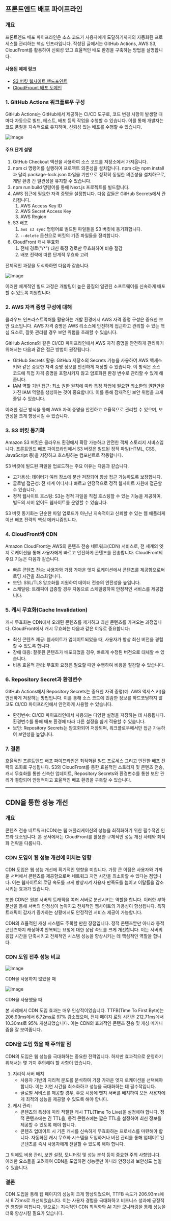 ## 프론트엔드 배포 파이프라인

### 개요

프론트엔드 배포 파이프라인은 소스 코드가 사용자에게 도달하기까지의 자동화된 프로세스를 관리하는 핵심 인프라입니다. 작성된 글에서는 GitHub Actions, AWS S3, CloudFront를 활용하여 신뢰성 있고 효율적인 배포 환경을 구축하는 방법을 설명합니다.

#### 사용된 예제 링크

- [S3 버킷 웹사이트 앤드포인트](http://hanghae-4th-chapter4-1.s3-website.us-east-2.amazonaws.com/)
- [CloudFrount 배포 도메인](http://d37y2isbeft2xm.cloudfront.net/)

### 1. GitHub Actions 워크플로우 구성

GitHub Actions는 GitHub에서 제공하는 CI/CD 도구로, 코드 변경 사항이 발생할 때마다 자동으로 빌드, 테스트, 배포 등의 작업을 수행할 수 있습니다. 이를 통해 개발자는 코드 품질을 지속적으로 유지하며, 신뢰성 있는 배포를 수행할 수 있습니다.

![Image](https://github.com/user-attachments/assets/dae0208a-484b-42e8-b432-3c94abb91279)

#### 주요 단계 설명

1. GitHub Checkout 액션을 사용하여 소스 코드를 저장소에서 가져옵니다.
2. npm ci 명령어를 실행하여 프로젝트 의존성을 설치합니다. npm ci는 npm install과 달리 package-lock.json 파일을 기반으로 정확히 동일한 의존성을 설치하므로, 개발 환경 간 일관성을 유지할 수 있습니다.
3. npm run build 명령어를 통해 Next.js 프로젝트를 빌드합니다.
4. AWS 접근에 필요한 자격 증명을 설정합니다. 다음 값들은 GitHub Secrets에서 관리됩니다.
    1. AWS Access Key ID
    2. AWS Secret Access Key
    3. AWS Region
5. S3 배포
    1. `aws s3 sync` 명령어로 빌드된 파일들을 S3 버킷에 동기화합니다.
    2. `--delete` 옵션으로 버킷의 기존 파일들을 정리합니다.
6. CloudFront 캐시 무효화
    1. 전체 경로("/*") 대신 특정 경로만 무효화하여 비용 절감
    2. 배포 전략에 따른 단계적 무효화 고려

전체적인 과정을 도식화하면 다음과 같습니다.

![Image](https://github.com/user-attachments/assets/c6385168-140e-47cb-be1d-3e398251c970)

이러한 체계적인 빌드 과정은 개발팀이 높은 품질의 일관된 소프트웨어를 신속하게 배포할 수 있도록 지원합니다.

### 2. AWS 자격 증명 구성에 대해

클라우드 인프라스트럭처를 활용하는 개발 환경에서 AWS 자격 증명 구성은 중요한 보안 요소입니다. AWS 자격 증명은 AWS 리소스에 안전하게 접근하고 관리할 수 있는 핵심 요소로, 잘못 관리될 경우 보안 위험을 초래할 수 있습니다.

GitHub Actions와 같은 CI/CD 파이프라인에서 AWS 자격 증명을 안전하게 관리하기 위해서는 다음과 같은 접근 방법이 권장됩니다.

- GitHub Secrets 활용: GitHub 저장소의 Secrets 기능을 사용하여 AWS 액세스 키와 같은 중요한 자격 증명 정보를 안전하게 저장할 수 있습니다. 이 방식은 소스 코드에 직접 자격 증명을 포함시키지 않고 암호화된 환경 변수로 관리할 수 있게 해줍니다.
- IAM 역할 기반 접근: 최소 권한 원칙에 따라 특정 작업에 필요한 최소한의 권한만을 가진 IAM 역할을 생성하는 것이 중요합니다. 이를 통해 잠재적인 보안 위험을 크게 줄일 수 있습니다.

이러한 접근 방식을 통해 AWS 자격 증명을 안전하고 효율적으로 관리할 수 있으며, 보안성을 크게 향상시킬 수 있습니다.

### 3. S3 버킷 동기화

Amazon S3 버킷은 클라우드 환경에서 확장 가능하고 안전한 객체 스토리지 서비스입니다. 프론트엔드 배포 파이프라인에서 S3 버킷은 빌드된 정적 파일(HTML, CSS, JavaScript 등)을 저장하고 호스팅하는 컴포넌트로 작동합니다.

S3 버킷에 빌드된 파일을 업로드하는 주요 이유는 다음과 같습니다.

- 고가용성: 데이터가 여러 장소에 분산 저장되어 항상 접근 가능하도록 보장합니다.
- 글로벌 접근성: 전 세계 어디서나 빠르고 안정적으로 정적 웹사이트 자원에 접근할 수 있습니다.
- 정적 웹사이트 호스팅: S3는 정적 파일을 직접 호스팅할 수 있는 기능을 제공하여, 별도의 서버 없이도 웹사이트를 운영할 수 있습니다.

S3 버킷 동기화는 단순한 파일 업로드가 아닌닌 지속적이고 신뢰할 수 있는 웹 애플리케이션 배포 전략의 핵심 메커니즘입니다.

### 4. CloudFront와 CDN

Amazon CloudFront는 AWS의 콘텐츠 전송 네트워크(CDN) 서비스로, 전 세계의 엣지 로케이션을 통해 사용자에게 빠르고 안전하게 콘텐츠를 전송합니다. CloudFront의 주요 기능은 다음과 같습니다.

- 빠른 콘텐츠 전송: 사용자와 가장 가까운 엣지 로케이션에서 콘텐츠를 제공함으로써 로딩 시간을 최소화합니다.
- 보안: SSL/TLS 암호화를 지원하여 데이터 전송의 안전성을 높입니다.
- 스케일링: 트래픽이 급증할 경우 자동으로 스케일링하여 안정적인 서비스를 제공합니다.

### 5. 캐시 무효화(Cache Invalidation)

캐시 무효화는 CDN에서 오래된 콘텐츠를 제거하고 최신 콘텐츠를 가져오는 과정입니다. CloudFront에서 캐시 무효화는 다음과 같은 이유로 중요합니다:

- 최신 콘텐츠 제공: 웹사이트가 업데이트되었을 때, 사용자가 항상 최신 버전을 경험할 수 있도록 합니다.
- 장애 대응: 잘못된 콘텐츠가 배포되었을 경우, 빠르게 수정된 버전으로 대체할 수 있습니다.
- 비용 효율적 관리: 무효화 요청은 필요할 때만 수행하여 비용을 절감할 수 있습니다.

### 6. Repository Secret과 환경변수

GitHub Actions에서 Repository Secrets는 중요한 자격 증명(예: AWS 액세스 키)을 안전하게 저장하는 방법입니다. 이를 통해 소스 코드에 민감한 정보를 하드코딩하지 않고도 CI/CD 파이프라인에서 안전하게 사용할 수 있습니다.

- 환경변수: CI/CD 파이프라인에서 사용되는 다양한 설정을 저장하는 데 사용됩니다. 환경변수를 통해 배포 환경에 따라 다른 설정을 쉽게 적용할 수 있습니다.
- 보안: Repository Secrets는 암호화되어 저장되며, 워크플로우에서만 접근 가능하여 보안성을 높입니다.

### 7. 결론

효율적인 프론트엔드 배포 파이프라인은 최적화된 빌드 프로세스 그리고 안전한 배포 전략의 조화로 구성됩니다. S3와 CloudFront를 통한 효율적인 스토리지 및 콘텐츠 전송, 캐시 무효화를 통한 신속한 업데이트, Repository Secrets와 환경변수를 통한 보안 관리가 결합되어 안정적이고 효율적인 배포 환경을 구축할 수 있습니다.

---

## CDN을 통한 성능 개선

### 개요

콘텐츠 전송 네트워크(CDN)는 웹 애플리케이션의 성능을 최적화하기 위한 필수적인 인프라 요소입니다. 본 문서에서는 CloudFront를 활용한 구체적인 성능 개선 사례와 최적화 전략을 다룹니다.

### CDN 도입이 웹 성능 개선에 미치는 영향

CDN 도입은 웹 성능 개선에 획기적인 영향을 미칩니다. 가장 큰 이점은 사용자와 가까운 서버에서 콘텐츠를 제공함으로써 네트워크 지연 시간을 최소화할 수 있다는 점입니다. 이는 웹사이트의 로딩 속도를 크게 향상시켜 사용자 만족도를 높이고 이탈률을 감소시키는 효과가 있습니다.

또한 CDN은 원본 서버의 트래픽을 여러 서버로 분산시키는 역할을 합니다. 이러한 부하 분산을 통해 서버의 안정성이 높아지고 전체적인 웹사이트의 가용성이 향상됩니다. 특히 트래픽이 갑자기 증가하는 상황에서도 안정적인 서비스 제공이 가능합니다.

CDN의 효율적인 캐싱 시스템도 주목할 만한 장점입니다. 정적 콘텐츠뿐만 아니라 동적 콘텐츠까지 캐싱하여 반복되는 요청에 대한 응답 속도를 크게 개선합니다. 이는 서버의 응답 시간을 단축시키고 전체적인 시스템 성능을 향상시키는 데 핵심적인 역할을 합니다.

### CDN 도입 전후 성능 비교

![Image](https://github.com/user-attachments/assets/1b8f7c1c-ba68-457f-a2ac-5136d589e3ba)

CDN을 사용하지 않았을 때

![Image](https://github.com/user-attachments/assets/8caa7516-a22f-4494-8716-5b820760356d)

CDN을 사용했을 때

본 사례에서 CDN 도입 효과는 매우 인상적이었습니다. TTFB(Time To First Byte)는 206.93ms에서 6.72ms로 97% 감소했으며, 전체 페이지 로딩 시간은 212.71ms에서 10.30ms로 95% 개선되었습니다. 이는 CDN의 효과적인 콘텐츠 전송 및 캐싱 메커니즘을 잘 보여줍니다.

### CDN을 도입 했을 때 주의할 점

CDN의 도입은 웹 성능을 극대화하는 중요한 전략입니다. 하지만 효과적으로 운영하기 위해서는 몇 가지 주의해야 할 사항이 있습니다.

1. 지리적 서버 배치
    - 사용자 기반의 지리적 분포를 분석하여 가장 가까운 엣지 로케이션을 선택해야 합니다. 이는 지연 시간을 최소화하고 성능을 극대화하는 데 필수적입니다.
    - 글로벌 서비스를 제공할 경우, 주요 시장에 엣지 서버를 배치하여 모든 사용자에게 최적의 성능을 제공할 수 있도록 해야 합니다.
2. 캐시 관리:
    - 콘텐츠의 특성에 따라 적절한 캐시 TTL(Time To Live)을 설정해야 합니다. 정적 콘텐츠에는 긴 TTL을, 동적 콘텐츠에는 짧은 TTL을 설정하여 최신 정보를 제공할 수 있도록 해야 합니다.
    - 콘텐츠 업데이트 시 기존 캐시를 신속하게 무효화하는 프로세스를 마련해야 합니다. 자동화된 캐시 무효화 시스템을 도입하거나 버전 관리를 통해 업데이트된 콘텐츠를 즉시 사용자에게 전달할 수 있도록 해야 합니다.

그 외에도 비용 관리, 보안 설정, 모니터링 및 성능 분석 등이 중요한 주의 사항입니다. 이러한 요소들을 고려하여 CDN을 도입하면 성능뿐만 아니라 안정성과 보안성도 높일 수 있습니다.

### 결론

CDN 도입을 통해 웹 페이지의 성능이 크게 향상되었으며, TTFB 속도가 206.93ms에서 6.72ms로 개선되었습니다. 이는 사용자 경험을 극대화하고 비즈니스 성과에 긍정적인 영향을 미칩니다. 앞으로는 지속적인 CDN 최적화와 AI 기반 모니터링을 통해 성능을 더욱 향상시킬 필요가 있습니다.
